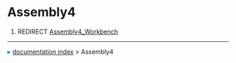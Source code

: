 # Assembly4
1.  REDIRECT [Assembly4\_Workbench](Assembly4_Workbench.md)



---
![](images/Right_arrow.png) [documentation index](../README.md) > Assembly4
